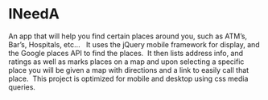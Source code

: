 # INeedA

An app that will help you find certain places around you, such as ATM’s, Bar’s, Hospitals, etc…   It uses the jQuery mobile framework for display, and the Google places API to find the places.  It then lists address info, and ratings as well as marks places on a map and upon selecting a specific place you will be given a map with directions and a link to easily call that place.  This project is optimized for mobile and desktop using css media queries.
